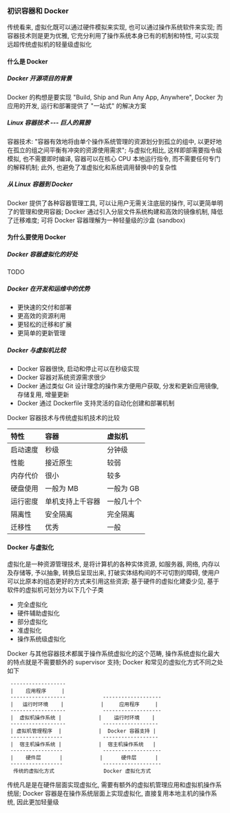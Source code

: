### 初识容器和 Docker
传统看来, 虚拟化既可以通过硬件模拟来实现, 也可以通过操作系统软件来实现; 而容器技术则是更为优雅, 它充分利用了操作系统本身已有的机制和特性, 可以实现远超传统虚拟机的轻量级虚拟化

#### 什么是 Docker
##### Docker 开源项目的背景
Docker 的构想是要实现 "Build, Ship and Run Any App, Anywhere", Docker 为应用的开发, 运行和部署提供了 "一站式" 的解决方案
##### Linux 容器技术 --- 巨人的肩膀
容器技术: "容器有效地将由单个操作系统管理的资源划分到孤立的组中, 以更好地在孤立的组之间平衡有冲突的资源使用需求"; 与虚拟化相比, 这样即部需要指令级模拟, 也不需要即时编译, 容器可以在核心 CPU 本地运行指令, 而不需要任何专门的解释机制; 此外, 也避免了准虚拟化和系统调用替换中的复杂性
##### 从 Linux 容器到 Docker
Docker 提供了各种容器管理工具, 可以让用户无需关注底层的操作, 可以更简单明了的管理和使用容器; Docker 通过引入分层文件系统构建和高效的镜像机制, 降低了迁移难度; 可将 Docker 容器理解为一种轻量级的沙盒 (sandbox)

#### 为什么要使用 Docker
##### Docker 容器虚拟化的好处
TODO
##### Docker 在开发和运维中的优势
- 更快速的交付和部署
- 更高效的资源利用
- 更轻松的迁移和扩展
- 更简单的更新管理

##### Docker 与虚拟机比较
- Docker 容器很快, 启动和停止可以在秒级实现
- Docker 容器对系统资源需求很少
- Docker 通过类似 Git 设计理念的操作来方便用户获取, 分发和更新应用镜像, 存储复用, 增量更新
- Docker 通过 Dockerfile 支持灵活的自动化创建和部署机制

Docker 容器技术与传统虚拟机技术的比较

| 特性 | 容器 | 虚拟机 |
| :--- | :--- | :--- |
| 启动速度 | 秒级 | 分钟级 |
| 性能 | 接近原生 | 较弱 |
| 内存代价 | 很小 | 较多 |
| 硬盘使用 | 一般为 MB | 一般为 GB |
| 运行密度 | 单机支持上千容器 | 一般几十个 |
| 隔离性 | 安全隔离 | 完全隔离 |
| 迁移性 | 优秀 | 一般 |

#### Docker 与虚拟化
虚拟化是一种资源管理技术, 是将计算机的各种实体资源, 如服务器, 网络, 内存以及存储等, 予以抽象, 转换后呈现出来, 打破实体结构间的不可切割的障碍, 使用户可以比原本的组态更好的方式来引用这些资源; 基于硬件的虚拟化建委少见, 基于软件的虚拟机可划分为以下几个子类
- 完全虚拟化
- 硬件辅助虚拟化
- 部分虚拟化
- 准虚拟化
- 操作系统级虚拟化

Docker 与其他容器技术都属于操作系统虚拟化的这个范畴, 操作系统虚拟化最大的特点就是不需要额外的 supervisor 支持; Docker 和常见的虚拟化方式不同之处如下
```
 ------------------
 |    应用程序     |
 ------------------            -------------------
 |   运行时环境    |            |     应用程序     |
 ------------------            -------------------
 |  虚拟机操作系统 |            |    运行时环境    |
 ------------------            ------------------
 | 虚拟机管理程序  |            |  Docker 容器支持 |
 -----------------             ------------------
 |  宿主机操作系统 |            |  宿主机操作系统   |
 -----------------             -------------------
 |    硬件层      |            |      硬件层      |
 -----------------             -------------------
  传统的虚拟化方式                Docker 虚拟化方式
```
传统凡是是在硬件层面实现虚拟化, 需要有额外的虚拟机管理应用和虚拟机操作系统层; Docker 容器是在操作系统层面上实现虚拟化, 直接复用本地主机的操作系统, 因此更加轻量级
